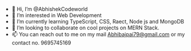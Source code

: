 - 👋 Hi, I’m @AbhishekCodeworld
- 👀 I’m interested in Web Development
- 🌱 I’m currently learning TypeScript, CSS, Raect, Node js and MongoDB
- 💞️ I’m looking to collaborate on cool projects on MERN Stack.
- 📫 You can reach out to me on my mail Abhibajpai79@gmail.com or my contact no. 9695745169

<!---
AbhishekCodeworld/AbhishekCodeworld is a ✨ special ✨ repository because its `README.md` (this file) appears on your GitHub profile.
You can click the Preview link to take a look at your changes.
--->
